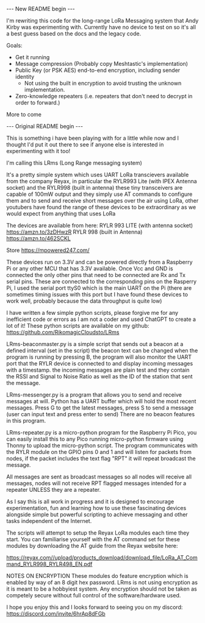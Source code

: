 --- New README begin ---

I'm rewriting this code for the long-range LoRa Messaging system that Andy Kirby was experimenting with.
Currently have no device to test on so it's all a best guess based on the docs and the legacy code.

Goals:
- Get it running
- Message compression (Probably copy Meshtastic's implementation)
- Public Key (or PSK AES) end-to-end encryption, including sender identity
  - Not using the built in encryption to avoid trusting the unknown implementation.
- Zero-knowledge repeaters (i.e. repeaters that don't need to decrypt in order to forward.)

More to come

--- Original README begin ---

This is something i have been playing with for a little while now and I thought I'd put it out there to see if anyone else is interested in experimenting with it too! 

I'm calling this LRms (Long Range messaging system)

It's a pretty simple system which uses UART LoRa transcievers available from the company Reyax, in particular the RYLR993 Lite (with IPEX Antenna socket) and the RYLR998 (built in antenna) these tiny transceivers are capable of 100mW output and they simply use AT commands to configure them and to send and receive short messages over the air using LoRa, other youtubers have found the range of these devices to be extraordinary as we would expect from anything that uses LoRa

The devices are available from here:
RYLR 993 LITE (with antenna socket) https://amzn.to/3zDHwzR
RYLR 998 (built in Antenna) https://amzn.to/462SCKL

Store
https://mpowered247.com/

These devices run on 3.3V and can be powered directly from a Raspberry Pi or any other MCU that has 3.3V available. Once Vcc and GND is connected the only other pins that need to be connected are Rx and Tx serial pins. These are connected to the corresponding pins on the Rasperry Pi, I used the serial port ttyS0 which is the main UART on the Pi (there are sometimes timing issues with this port but I have found these devices to work well, probably because the data throughput is quite low)

I have written a few simple python scripts, please forgive me for any inefficient code or errors as I am not a coder and used ChatGPT to create a lot of it! 
These python scripts are available on my github:
https://github.com/RikomagicCloudsto/LRms

LRms-beaconmaster.py is a simple script that sends out a beacon at a defined interval (set in the script) the beacon text can be changed when the program is running by pressing B, the program will also monitor the UART port that the RYLR device is connected to and display incoming messages with a timestamp. the incoming messages are plain test and they contain the RSSI and Signal to Noise Ratio as well as the ID of the station that sent the message.

LRms-messenger.py is a program that allows you to send and receive messages at will. Python has a UART buffer which will hold the most recent messages. Press G to get the latest messages, press S to send a message (user can input text and press enter to send) There are no beacon features in this program.

LRms-repeater.py is a micro-python program for the Raspberry Pi Pico, you can easily install this to any Pico running micro-python firmware using Thonny to upload the micro-python script.
The program communicates with the RYLR module on the GPIO pins 0 and 1 and will listen for packets from nodes, if the packet includes the text flag "RPT" it will repeat broadcast the message.

All messages are sent as broadcast messages so all nodes will receive all messages, nodes will not receive RPT flagged messages intended for a repeater UNLESS they are a repeater.

As I say this is all work in progress and it is designed to encourage experimentation, fun and learning how to use these fascinating devices alongside simple but powerful scripting to achieve messaging and other tasks independent of the Internet.

The scripts will attempt to setup the Reyax LoRa modules each time they start. You can familiarise yourself with the AT command set for these modules by downloading the AT guide from the Reyax website here:

https://reyax.com//upload/products_download/download_file/LoRa_AT_Command_RYLR998_RYLR498_EN.pdf

NOTES ON ENCRYPTION
These modules do feature encryption which is enabled by way of an 8 digit hex password. LRms is not using encryption as it is meant to be a hobbyiest system. Any encryption should not be taken as competely secure without full control of the software/hardware used.

I hope you enjoy this and I looks forward to seeing you on my discord:
https://discord.com/invite/6hrAp8dFGb
